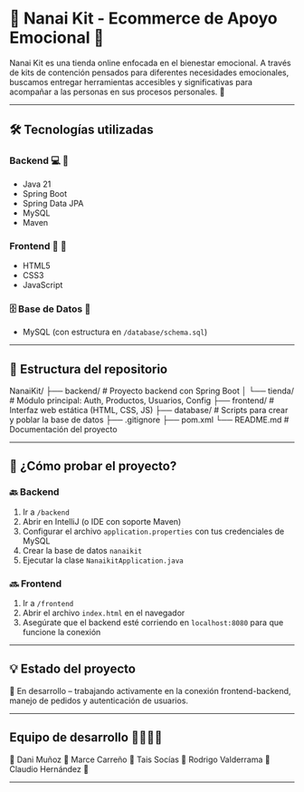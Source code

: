 # 🪻 Nanai Kit - Ecommerce de Apoyo Emocional 🪻

Nanai Kit es una tienda online enfocada en el bienestar emocional. A través de kits de contención pensados para diferentes necesidades emocionales, buscamos entregar herramientas accesibles y significativas para acompañar a las personas en sus procesos personales. 💖

---

## 🛠️ Tecnologías utilizadas

### Backend 💻 🪻
- Java 21
- Spring Boot 
- Spring Data JPA
- MySQL
- Maven

### Frontend 🎨 🪻
- HTML5
- CSS3
- JavaScript

### 🗄️ Base de Datos 🪻
- MySQL (con estructura en `/database/schema.sql`)

---

## 📁 Estructura del repositorio

NanaiKit/
├── backend/                # Proyecto backend con Spring Boot
│   └── tienda/            # Módulo principal: Auth, Productos, Usuarios, Config
├── frontend/              # Interfaz web estática (HTML, CSS, JS)
├── database/              # Scripts para crear y poblar la base de datos
├── .gitignore
├── pom.xml
└── README.md              # Documentación del proyecto

---

## 🧪 ¿Cómo probar el proyecto?

### 🔙 Backend
1. Ir a `/backend`
2. Abrir en IntelliJ (o IDE con soporte Maven)
3. Configurar el archivo `application.properties` con tus credenciales de MySQL
4. Crear la base de datos `nanaikit`
5. Ejecutar la clase `NanaikitApplication.java`

### 🔜 Frontend
1. Ir a `/frontend`
2. Abrir el archivo `index.html` en el navegador
3. Asegúrate que el backend esté corriendo en `localhost:8080` para que funcione la conexión

---

## 💡 Estado del proyecto

🚧 En desarrollo – trabajando activamente en la conexión frontend-backend, manejo de pedidos y autenticación de usuarios.

---

##  Equipo de desarrollo 🧑‍🤝‍🧑💖

🪻 Dani Muñoz
🪻 Marce Carreño
🪻 Tais Socías
🪻 Rodrigo Valderrama
🪻 Claudio Hernández 🪻

---
